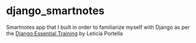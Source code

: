 # django_smartnotes
Smartnotes app that I built in order to familiarize myself with Django as per the [Django Essential Training](https://www.linkedin.com/learning/django-essential-training/what-is-django?u=39207972) by Leticia Portella
